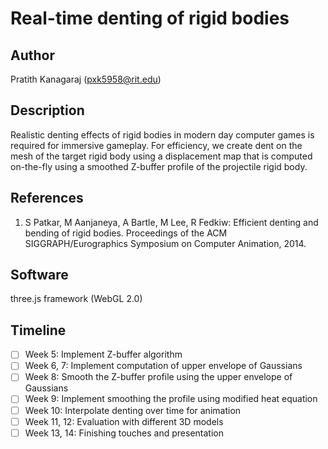 # Real-time denting of rigid bodies

## Author
Pratith Kanagaraj (pxk5958@rit.edu)

## Description
Realistic denting effects of rigid bodies in modern day computer games is required for immersive gameplay. For efficiency, we create dent on the mesh of the target rigid body using a displacement map that is computed on-the-fly using a smoothed Z-buffer profile of the projectile rigid body.

## References
1.	S Patkar, M Aanjaneya, A Bartle, M Lee, R Fedkiw: Efficient denting and bending of rigid bodies. Proceedings of the ACM SIGGRAPH/Eurographics Symposium on Computer Animation, 2014.

## Software
three.js framework (WebGL 2.0)

## Timeline
- [ ] Week 5: Implement Z-buffer algorithm
- [ ] Week 6, 7: Implement computation of upper envelope of Gaussians
- [ ] Week 8: Smooth the Z-buffer profile using the upper envelope of Gaussians
- [ ] Week 9: Implement smoothing the profile using modified heat equation
- [ ] Week 10: Interpolate denting over time for animation
- [ ] Week 11, 12: Evaluation with different 3D models
- [ ] Week 13, 14: Finishing touches and presentation

